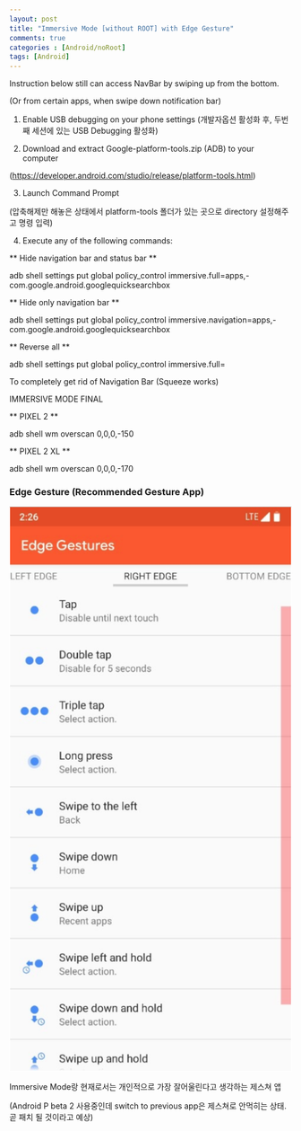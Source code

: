 ```yaml
---
layout: post
title: "Immersive Mode [without ROOT] with Edge Gesture"
comments: true
categories : [Android/noRoot]
tags: [Android]
---
```


Instruction below still can access NavBar by swiping up from the bottom.

(Or from certain apps, when swipe down notification bar)





1. Enable USB debugging on your phone settings (개발자옵션 활성화 후, 두번째 세션에 있는 USB Debugging 활성화)



2. Download and extract Google-platform-tools.zip (ADB) to your computer

(https://developer.android.com/studio/release/platform-tools.html)



3. Launch Command Prompt

(압축해제만 해놓은 상태에서 platform-tools 폴더가 있는 곳으로 directory 설정해주고 명령 입력)



4. Execute any of the following commands:

** Hide navigation bar and status bar **

adb shell settings put global policy_control immersive.full=apps,-com.google.android.googlequicksearchbox

** Hide only navigation bar **

adb shell settings put global policy_control immersive.navigation=apps,-com.google.android.googlequicksearchbox

** Reverse all **

adb shell settings put global policy_control immersive.full=









To completely get rid of Navigation Bar (Squeeze works)



IMMERSIVE MODE FINAL

** PIXEL 2 **

adb shell wm overscan 0,0,0,-150

** PIXEL 2  XL **

 adb shell wm overscan 0,0,0,-170





<h3>Edge Gesture (Recommended Gesture App)</h3>

<center><img src="/assets/img/EdgeGesture.png"></center>


Immersive Mode랑 현재로서는 개인적으로 가장 잘어울린다고 생각하는 제스쳐 앱

(Android P beta 2 사용중인데 switch to previous app은 제스쳐로 안먹히는 상태. 곧 패치 될 것이라고 예상)
